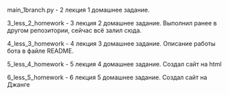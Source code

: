main_1branch.py - 2 лекция 1 домашнее задание.

3_less_2_homework - 3 лекция 2 домашнее задание. Выполнил ранее в другом репозитории, сейчас всё залил сюда.

4_less_3_homework - 4 лекция 3 домашнее задание. Описание работы бота в файле README.

5_less_4_homework - 5 лекция 4 домашнее задание. Создал сайт на html

6_less_5_homework - 6 лекция 5 домашнее задание. Создал сайт на Джанге

